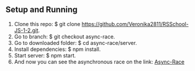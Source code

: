 ## Setup and Running

1. Clone this repo: $ git clone https://github.com/Veronika2811/RSSchool-JS-1-2.git.
2. Go to branch: $ git checkout async-race.
3. Go to downloaded folder: $ cd async-race/server.
4. Install dependencies: $ npm install.
5. Start server: $ npm start.
6. And now you can see the asynchronous race on the link: [Async-Race](https://veronika2811.github.io/RSSchool-JS-1-2/async-race/)